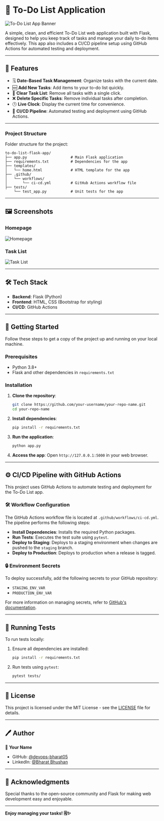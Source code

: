 # 📝 To-Do List Application

![To-Do List App Banner](https://user-images.githubusercontent.com/xyz/your-image-path.png)

A simple, clean, and efficient To-Do List web application built with Flask, designed to help you keep track of tasks and manage your daily to-do items effectively. This app also includes a CI/CD pipeline setup using GitHub Actions for automated testing and deployment.

---

## 🌟 Features

- 🗓️ **Date-Based Task Management**: Organize tasks with the current date.
- 🆕 **Add New Tasks**: Add items to your to-do list quickly.
- 🧹 **Clear Task List**: Remove all tasks with a single click.
- ❌ **Delete Specific Tasks**: Remove individual tasks after completion.
- 🕒 **Live Clock**: Display the current time for convenience.
- 🚀 **CI/CD Pipeline**: Automated testing and deployment using GitHub Actions.

---

### Project Structure

Folder structure for the project:

```
to-do-list-flask-app/
├── app.py                    # Main Flask application
├── requirements.txt          # Dependencies for the app
├── templates/
│   └── home.html             # HTML template for the app
├── .github/
│   └── workflows/
│       └── ci-cd.yml         # GitHub Actions workflow file
├── tests/
    └── test_app.py           # Unit tests for the app

```

---

## 🖼️ Screenshots

### Homepage
![Homepage](https://user-images.githubusercontent.com/xyz/your-homepage-image-path.png)

### Task List
![Task List](https://user-images.githubusercontent.com/xyz/your-tasklist-image-path.png)

---

## 🛠️ Tech Stack

- **Backend**: Flask (Python)
- **Frontend**: HTML, CSS (Bootstrap for styling)
- **CI/CD**: GitHub Actions

---

## 🚀 Getting Started

Follow these steps to get a copy of the project up and running on your local machine.

### Prerequisites

- Python 3.8+
- Flask and other dependencies in `requirements.txt`

### Installation

1. **Clone the repository**:
   ```bash
   git clone https://github.com/your-username/your-repo-name.git
   cd your-repo-name
   ```

2. **Install dependencies**:
   ```bash
   pip install -r requirements.txt
   ```

3. **Run the application**:
   ```bash
   python app.py
   ```

4. **Access the app**: Open `http://127.0.0.1:5000` in your web browser.

---

## ⚙️ CI/CD Pipeline with GitHub Actions

This project uses GitHub Actions to automate testing and deployment for the To-Do List app.

### 🛠️ Workflow Configuration

The GitHub Actions workflow file is located at `.github/workflows/ci-cd.yml`. The pipeline performs the following steps:

- **Install Dependencies**: Installs the required Python packages.
- **Run Tests**: Executes the test suite using `pytest`.
- **Deploy to Staging**: Deploys to a staging environment when changes are pushed to the `staging` branch.
- **Deploy to Production**: Deploys to production when a release is tagged.

### 🔒 Environment Secrets

To deploy successfully, add the following secrets to your GitHub repository:

- `STAGING_ENV_VAR`
- `PRODUCTION_ENV_VAR`

For more information on managing secrets, refer to [GitHub's documentation](https://docs.github.com/en/actions/security-guides/encrypted-secrets).

---

## 🧪 Running Tests

To run tests locally:

1. Ensure all dependencies are installed:
   ```bash
   pip install -r requirements.txt
   ```

2. Run tests using `pytest`:
   ```bash
   pytest tests/
   ```

---

## 📄 License

This project is licensed under the MIT License - see the [LICENSE](LICENSE) file for details.

---

## 🖊️ Author

👤 **Your Name**

- GitHub: [@devops-bharat05](https://github.com/devops-bharat05)
- LinkedIn: [@Bharat Bhushan](https://www.linkedin.com/in/bharat-bhushan-devops)

---

## 📣 Acknowledgments

Special thanks to the open-source community and Flask for making web development easy and enjoyable.

---

**Enjoy managing your tasks! 🗒️✨**
